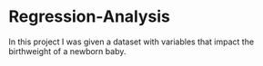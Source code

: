 # Regression-Analysis
 In this project I was given a dataset with variables that impact the birthweight of a newborn baby.
